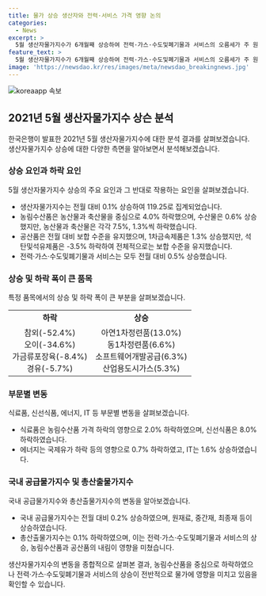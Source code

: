 ```yaml
---
title: 물가 상승 생산자와 전력·서비스 가격 영향 논의
categories:
  - News
excerpt: >
  5월 생산자물가지수가 6개월째 상승하여 전력·가스·수도및폐기물과 서비스의 오름세가 주 원인으로 작용했다. 반면 농림수산품은 전월 대비 하락한 것으로 조사됐는데, 특히 농산물과 축산물의 가격이 감소했다. 이에 따라 지난 20일에는 전력관리처에서 전력수급 상황을 주시하는 모습이 보였다. 이에 대해 한은 물가통계팀장은 각 품목별로 전월 대비 등락률을 설명하며 농림수산품의 하락률은 4.0%로, 수산물은 올랐지만 농산물과 축산물은 각각 7.5%, 1.3%씩 하락한 것으로 나타났다.
feature_text: >
  5월 생산자물가지수가 6개월째 상승하여 전력·가스·수도및폐기물과 서비스의 오름세가 주 원인으로 작용했다. 반면 농림수산품은 전월 대비 하락한 것으로 조사됐는데, 특히 농산물과 축산물의 가격이 감소했다. 이에 따라 지난 20일에는 전력관리처에서 전력수급 상황을 주시하는 모습이 보였다. 이에 대해 한은 물가통계팀장은 각 품목별로 전월 대비 등락률을 설명하며 농림수산품의 하락률은 4.0%로, 수산물은 올랐지만 농산물과 축산물은 각각 7.5%, 1.3%씩 하락한 것으로 나타났다.
image: 'https://newsdao.kr/res/images/meta/newsdao_breakingnews.jpg'
---
```


<p><img src="https://newsdao.kr/res/images/meta/newsdao_breakingnews.jpg" alt="koreaapp 속보" /></p>

<h2 data-ke-size="size26">2021년 5월 생산자물가지수 상슨 분석</h2>

<p data-ke-size="size16">한국은행이 발표한 2021년 5월 생산자물가지수에 대한 분석 결과를 살펴보겠습니다. 생산자물가지수 상승에 대한 다양한 측면을 알아보면서 분석해보겠습니다.</p>

<h3>상승 요인과 하락 요인</h3>

<p data-ke-size="size16">5월 생산자물가지수 상승의 주요 요인과 그 반대로 작용하는 요인을 살펴보겠습니다.</p>

<ul>
  <li>생산자물가지수는 전월 대비 0.1% 상승하여 119.25로 집계되었습니다.</li>
  <li>농림수산품은 농산물과 축산물을 중심으로 4.0% 하락했으며, 수산물은 0.6% 상승했지만, 농산물과 축산물은 각각 7.5%, 1.3%씩 하락했습니다.</li>
  <li>공산품은 전월 대비 보합 수준을 유지했으며, 1차금속제품은 1.3% 상승했지만, 석탄및석유제품은 -3.5% 하락하여 전체적으로는 보합 수준을 유지했습니다.</li>
  <li>전력·가스·수도및폐기물과 서비스는 모두 전월 대비 0.5% 상승했습니다.</li>
</ul>

<h3>상승 및 하락 폭이 큰 품목</h3>

<p data-ke-size="size16">특정 품목에서의 상승 및 하락 폭이 큰 부분을 살펴보겠습니다.</p>

<table>
  <tr>
    <td style="text-align: center; height: 17px;"><b>하락</b></td>
    <td style="text-align: center; height: 17px;"><b>상승</b></td>
  </tr>
  <tr>
    <td style="text-align: center; height: 17px;">참외(-52.4%)<br>오이(-34.6%)<br>가금류포장육(-8.4%)<br>경유(-5.7%)</td>
    <td style="text-align: center; height: 17px;">아연1차정련품(13.0%)<br>동1차정련품(6.6%)<br>소프트웨어개발공급(6.3%)<br>산업용도시가스(5.3%)</td>
  </tr>
</table>

<h3>부문별 변동</h3>

<p data-ke-size="size16">식료품, 신선식품, 에너지, IT 등 부문별 변동을 살펴보겠습니다.</p>

<ul>
  <li>식료품은 농림수산품 가격 하락의 영향으로 2.0% 하락하였으며, 신선식품은 8.0% 하락하였습니다.</li>
  <li>에너지는 국제유가 하락 등의 영향으로 0.7% 하락하였고, IT는 1.6% 상승하였습니다.</li>
</ul>

<h3>국내 공급물가지수 및 총산출물가지수</h3>

<p data-ke-size="size16">국내 공급물가지수와 총산출물가지수의 변동을 알아보겠습니다.</p>

<ul>
  <li>국내 공급물가지수는 전월 대비 0.2% 상승하였으며, 원재료, 중간재, 최종재 등이 상승하였습니다.</li>
  <li>총산출물가지수는 0.1% 하락하였으며, 이는 전력·가스·수도및폐기물과 서비스의 상승, 농림수산품과 공산품의 내림이 영향을 미쳤습니다.</li>
</ul>

<p data-ke-size="size16">생산자물가지수의 변동을 종합적으로 살펴본 결과, 농림수산품을 중심으로 하락하였으나 전력·가스·수도및폐기물과 서비스의 상승이 전반적으로 물가에 영향을 미치고 있음을 확인할 수 있습니다.</p>

